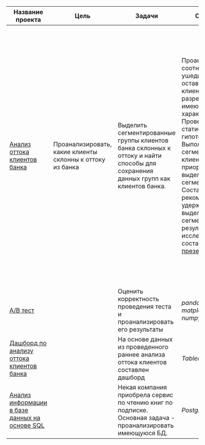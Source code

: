| Название проекта | Цель | Задачи | Описание | Навыки и инструмены | Краткий вывод |
| --- | --- | --- | --- | --- | --- |
| [Анализ оттока клиентов банка](https://github.com/AlexanderRovensky/Portfolio/blob/main/13.%20%D0%92%D1%8B%D0%BF%D1%83%D1%81%D0%BA%D0%BD%D0%BE%D0%B9%20%D0%BF%D1%80%D0%BE%D0%B5%D0%BA%D1%82/customer_outflow_project.ipynb) | Проанализировать, какие клиенты склонны к оттоку из банка | Выделить сегментированные группы клиентов банка склонных к оттоку и найти способы для сохранения данных групп как клиентов банка. | Проанализировано соотношение ушедших и оставшизхся клиентов банка в разрезе всех имеющихся характеристик. Проверены статистические гипотезы. Выполнена сегментация клиентов и приоритезация выделенных сегментов. Составлены рекомендации для удержания выделенных сегментов. По результатам исследования составлена [презентация](<https://github.com/AlexanderRovensky/Portfolio/blob/main/13.%20%D0%92%D1%8B%D0%BF%D1%83%D1%81%D0%BA%D0%BD%D0%BE%D0%B9%20%D0%BF%D1%80%D0%BE%D0%B5%D0%BA%D1%82/%D0%9F%D1%80%D0%B5%D0%B7%D0%B5%D0%BD%D1%82%D0%B0%D1%86%D0%B8%D1%8F%20%D0%90%D0%BD%D0%B0%D0%BB%D0%B8%D0%B7%20%D0%BE%D1%82%D1%82%D0%BE%D0%BA%D0%B0%20%D0%BA%D0%BB%D0%B8%D0%B5%D0%BD%D1%82%D0%BE%D0%B2%20%D0%B1%D0%B0%D0%BD%D0%BA%D0%B0.pdf>)| pandas, plotly, matplotlib, seaborn, numpy, scipy, statistics | Наибольшую зависимость в оттоке клиентов показывают такие характеристика как количество используемых продуктов банка клиентом и количество баллов собственности. Данные характеристики имеют не сильно большое влияние на отток. Остальные характеристики оказывают крайне малое влияние на отток клиентов. Было выделено 3 сегмента клиентов, и составлены рекомендации для их удержания. |
|  [А/В тест](https://github.com/AlexanderRovensky/Portfolio/blob/main/13.%20%D0%92%D1%8B%D0%BF%D1%83%D1%81%D0%BA%D0%BD%D0%BE%D0%B9%20%D0%BF%D1%80%D0%BE%D0%B5%D0%BA%D1%82/%D0%90B%20tests%20.ipynb)  | | Оценить корректность проведения теста и проанализировать его результаты | *pandas, plotly, matplotlib, math, numpy, scipy, stats*| | |
| [Дашборд по анализу оттока клиентов банка](https://github.com/AlexanderRovensky/Portfolio/blob/main/13.%20%D0%92%D1%8B%D0%BF%D1%83%D1%81%D0%BA%D0%BD%D0%BE%D0%B9%20%D0%BF%D1%80%D0%BE%D0%B5%D0%BA%D1%82/%D0%94%D0%B0%D1%88%D0%B1%D0%BE%D1%80%D0%B4%20%D0%BF%D0%BE%20%D0%BF%D1%80%D0%BE%D0%B5%D0%BA%D1%82%D1%83%20%D0%B0%D0%BD%D0%B0%D0%BB%D0%B8%D0%B7%20%D0%BE%D1%82%D1%82%D0%BE%D0%BA%D0%B0%20%D0%BA%D0%BB%D0%B8%D0%B5%D0%BD%D1%82%D0%BE%D0%B2%20%D0%B1%D0%B0%D0%BD%D0%BA%D0%B0.md) | | На основе данных из проведенного раннее анализа оттока клиентов составлен дашборд | *Tableau*| | |
| [Анализ информации в базе данных на основе SQL](https://github.com/AlexanderRovensky/Portfolio/blob/main/13.%20%D0%92%D1%8B%D0%BF%D1%83%D1%81%D0%BA%D0%BD%D0%BE%D0%B9%20%D0%BF%D1%80%D0%BE%D0%B5%D0%BA%D1%82/analysis_SQL.ipynb)  | | Некая компания приобрела сервис по чтению книг по подписке. Основная задача - проанализировать имеющуюся БД.| *PostgreSQL, SQL* |  |  |
